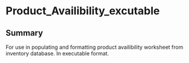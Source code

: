 # Product_Availibility_excutable

## Summary
For use in populating and formatting product availibility worksheet from inventory database. In executable format.
